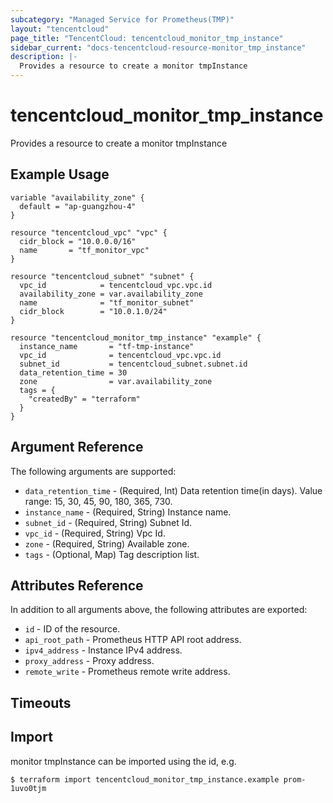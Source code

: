 ```yaml
---
subcategory: "Managed Service for Prometheus(TMP)"
layout: "tencentcloud"
page_title: "TencentCloud: tencentcloud_monitor_tmp_instance"
sidebar_current: "docs-tencentcloud-resource-monitor_tmp_instance"
description: |-
  Provides a resource to create a monitor tmpInstance
---
```


# tencentcloud_monitor_tmp_instance

Provides a resource to create a monitor tmpInstance

## Example Usage

```hcl
variable "availability_zone" {
  default = "ap-guangzhou-4"
}

resource "tencentcloud_vpc" "vpc" {
  cidr_block = "10.0.0.0/16"
  name       = "tf_monitor_vpc"
}

resource "tencentcloud_subnet" "subnet" {
  vpc_id            = tencentcloud_vpc.vpc.id
  availability_zone = var.availability_zone
  name              = "tf_monitor_subnet"
  cidr_block        = "10.0.1.0/24"
}

resource "tencentcloud_monitor_tmp_instance" "example" {
  instance_name       = "tf-tmp-instance"
  vpc_id              = tencentcloud_vpc.vpc.id
  subnet_id           = tencentcloud_subnet.subnet.id
  data_retention_time = 30
  zone                = var.availability_zone
  tags = {
    "createdBy" = "terraform"
  }
}
```

## Argument Reference

The following arguments are supported:

* `data_retention_time` - (Required, Int) Data retention time(in days). Value range: 15, 30, 45, 90, 180, 365, 730.
* `instance_name` - (Required, String) Instance name.
* `subnet_id` - (Required, String) Subnet Id.
* `vpc_id` - (Required, String) Vpc Id.
* `zone` - (Required, String) Available zone.
* `tags` - (Optional, Map) Tag description list.

## Attributes Reference

In addition to all arguments above, the following attributes are exported:

* `id` - ID of the resource.
* `api_root_path` - Prometheus HTTP API root address.
* `ipv4_address` - Instance IPv4 address.
* `proxy_address` - Proxy address.
* `remote_write` - Prometheus remote write address.


## Timeouts

<no value>


## Import

monitor tmpInstance can be imported using the id, e.g.
```
$ terraform import tencentcloud_monitor_tmp_instance.example prom-1uvo0tjm
```

